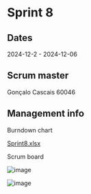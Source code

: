# Sprint 8
## Dates
2024-12-2 - 2024-12-06

## Scrum master
Gonçalo Cascais 60046

## Management info
Burndown chart

[Sprint8.xlsx](https://github.com/user-attachments/files/18038038/Sprint8.xlsx)


Scrum board

![image](https://github.com/user-attachments/assets/3533114e-3ea6-4527-a78d-feefc5fe81f4)

![image](https://github.com/user-attachments/assets/4d2c4fac-caf6-45ec-8aff-b7baa31e98a1)


